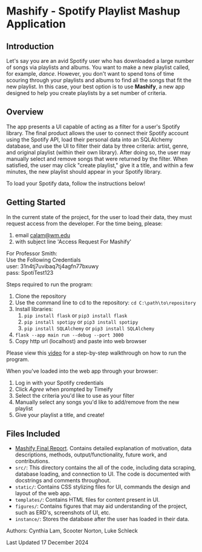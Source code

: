 # Mashify - Spotify Playlist Mashup Application

## Introduction
Let's say you are an avid Spotify user who has downloaded a large number of songs via playlists and albums. You want to make a new playlist called, for example, *dance*. However, you don't want to spend tons of time scouring through your playlists and albums to find all the songs that fit the new playlist. In this case, your best option is to use **Mashify**, a new app designed to help you create playlists by a set number of criteria.


## Overview
The app presents a UI capable of acting as a filter for a user's Spotify library. The final product allows the user to connect their Spotify account using the Spotify API, load their personal data into an SQLAlchemy database, and use the UI to filter their data by three criteria: artist, genre, and original playlist (within their own library). After doing so, the user may manually select and remove songs that were returned by the filter. When satisfied, the user may click "create playlist," give it a title, and within a few minutes, the new playlist should appear in your Spotify library.

To load your Spotify data, follow the instructions below!


## Getting Started

In the current state of the project, for the user to load their data, they must request access from the developer. For the time being, please:
1. email calam@wm.edu
2. with subject line 'Access Request For Mashify'

For Professor Smith:  
Use the Following Credentials  
user: 31n4tj7uvibaq7tj4agfn77bxuwy  
pass: SpotiTest123  

Steps required to run the program:
1. Clone the repository
2. Use the command line to cd to the repository: `cd C:\path\to\repository`
3. Install libraries:
    1.  `pip install flask` or `pip3 install flask`
    2.  `pip install spotipy` or `pip3 install spotipy`
    3.  `pip install SQLAlchemy` or `pip3 install SQLAlchemy`
4. `flask --app main run --debug --port 3000`
5. Copy http url (localhost) and paste into web browser

Please view this [video](https://youtu.be/tnqCwi52IyY) for a step-by-step walkthrough on how to run the program.


When you've loaded into the web app through your browser:
1. Log in with your Spotify credentials
2. Click *Agree* when prompted by Timeify
3. Select the criteria you'd like to use as your filter
4. Manually select any songs you'd like to add/remove from the new playlist
5. Give your playlist a title, and create!


## Files Included
- [Mashify Final Report](https://drive.google.com/file/d/1_TW8LrLPcaAd9Z4jfYDBFQ_Xuh82uEou/view?usp=sharing). Contains detailed explanation of motivation, data descriptions, methods, output/functionality, future work, and contributions.
- `src/`: This directory contains the all of the code, including data scraping, database loading, and connection to UI. The code is documented with docstrings and comments throughout.
- `static/`: Contains CSS stylizing files for UI, commands the design and layout of the web app.
- `templates/`: Contains HTML files for content present in UI.
- `figures/`: Contains figures that may aid understanding of the project, such as ERD's, screenshots of UI, etc.
- `instance/`: Stores the database after the user has loaded in their data.


Authors: Cynthia Lam, Scooter Norton, Luke Schleck

Last Updated 17 December 2024



